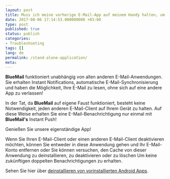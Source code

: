 ```yaml
---
layout: post
title: Muss ich meine vorherige E-Mail-App auf meinem Handy halten, um BlueMail zu haben?
date: 2017-08-06 17:14:53.000000000 +03:00
type: post
published: true
status: publish
categories:
- Troubleshooting
tags: []
lang: de
permalink: /stand-alone-application/
meta:
---
```

**BlueMail** funktioniert unabhängig von allen anderen E-Mail-Anwendungen. Sie erhalten Instant Notifications, automatische E-Mail-Synchronisierung und haben die Möglichkeit, Ihre E-Mail zu lesen, ohne sich auf eine andere App zu verlassen!

In der Tat, da **BlueMail** auf eigene Faust funktioniert, besteht keine Notwendigkeit, jeden anderen E-Mail-Client auf Ihrem Gerät zu halten. Auf diese Weise erhalten Sie eine E-Mail-Benachrichtigung nur einmal mit **BlueMail's** Instant Push!

Genießen Sie unsere eigenständige App!

Wenn Sie Ihren E-Mail-Client oder einen anderen E-Mail-Client deaktivieren möchten, können Sie entweder in diese Anwendung gehen und Ihr E-Mail-Konto entfernen oder Sie können versuchen, den Cache von dieser Anwendung zu deinstallieren, zu deaktivieren oder zu löschen Um keine zukünftigen doppelten Benachrichtigungen zu erhalten.

Sehen Sie hier über [deinstallieren von vorinstallierten Android Apps](https://www.androidpit.com/how-to-uninstall-preinstalled-android-apps).
